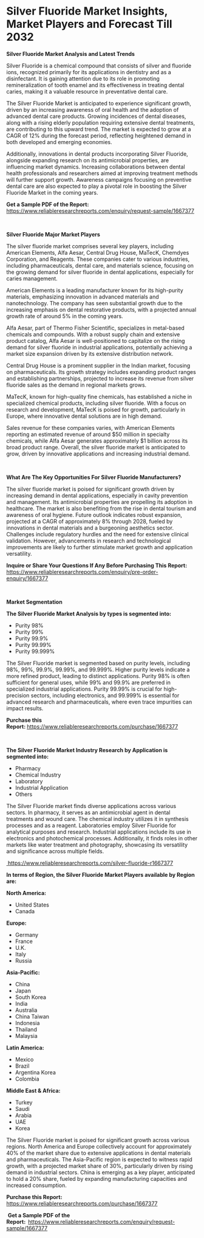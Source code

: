<p><h1>Silver Fluoride Market Insights, Market Players and Forecast Till 2032</h1></p><p><strong>Silver Fluoride Market Analysis and Latest Trends</strong></p>
<p><p>Silver Fluoride is a chemical compound that consists of silver and fluoride ions, recognized primarily for its applications in dentistry and as a disinfectant. It is gaining attention due to its role in promoting remineralization of tooth enamel and its effectiveness in treating dental caries, making it a valuable resource in preventative dental care.</p><p>The Silver Fluoride Market is anticipated to experience significant growth, driven by an increasing awareness of oral health and the adoption of advanced dental care products. Growing incidences of dental diseases, along with a rising elderly population requiring extensive dental treatments, are contributing to this upward trend. The market is expected to grow at a CAGR of 12% during the forecast period, reflecting heightened demand in both developed and emerging economies.</p><p>Additionally, innovations in dental products incorporating Silver Fluoride, alongside expanding research on its antimicrobial properties, are influencing market dynamics. Increasing collaborations between dental health professionals and researchers aimed at improving treatment methods will further support growth. Awareness campaigns focusing on preventive dental care are also expected to play a pivotal role in boosting the Silver Fluoride Market in the coming years.</p></p>
<p><strong>Get a Sample PDF of the Report:&nbsp;</strong> <a href="https://www.reliableresearchreports.com/enquiry/request-sample/1667377?utm_campaign=3673&utm_medium=2&utm_source=Github&utm_content=ia&utm_term=18042025&utm_id=silver-fluoride">https://www.reliableresearchreports.com/enquiry/request-sample/1667377</a></p>
<p>&nbsp;</p>
<p><strong>Silver Fluoride Major Market Players</strong></p>
<p><p>The silver fluoride market comprises several key players, including American Elements, Alfa Aesar, Central Drug House, MaTecK, Chemdyes Corporation, and Reagents. These companies cater to various industries, including pharmaceuticals, dental care, and materials science, focusing on the growing demand for silver fluoride in dental applications, especially for caries management.</p><p>American Elements is a leading manufacturer known for its high-purity materials, emphasizing innovation in advanced materials and nanotechnology. The company has seen substantial growth due to the increasing emphasis on dental restorative products, with a projected annual growth rate of around 5% in the coming years.</p><p>Alfa Aesar, part of Thermo Fisher Scientific, specializes in metal-based chemicals and compounds. With a robust supply chain and extensive product catalog, Alfa Aesar is well-positioned to capitalize on the rising demand for silver fluoride in industrial applications, potentially achieving a market size expansion driven by its extensive distribution network.</p><p>Central Drug House is a prominent supplier in the Indian market, focusing on pharmaceuticals. Its growth strategy includes expanding product ranges and establishing partnerships, projected to increase its revenue from silver fluoride sales as the demand in regional markets grows.</p><p>MaTecK, known for high-quality fine chemicals, has established a niche in specialized chemical products, including silver fluoride. With a focus on research and development, MaTecK is poised for growth, particularly in Europe, where innovative dental solutions are in high demand.</p><p>Sales revenue for these companies varies, with American Elements reporting an estimated revenue of around $50 million in specialty chemicals, while Alfa Aesar generates approximately $1 billion across its broad product range. Overall, the silver fluoride market is anticipated to grow, driven by innovative applications and increasing industrial demand.</p></p>
<p>&nbsp;</p>
<p><strong>What Are The Key Opportunities For Silver Fluoride Manufacturers?</strong></p>
<p><p>The silver fluoride market is poised for significant growth driven by increasing demand in dental applications, especially in cavity prevention and management. Its antimicrobial properties are propelling its adoption in healthcare. The market is also benefiting from the rise in dental tourism and awareness of oral hygiene. Future outlook indicates robust expansion, projected at a CAGR of approximately 8% through 2028, fueled by innovations in dental materials and a burgeoning aesthetics sector. Challenges include regulatory hurdles and the need for extensive clinical validation. However, advancements in research and technological improvements are likely to further stimulate market growth and application versatility.</p></p>
<p><strong>Inquire or Share Your Questions If Any Before Purchasing This Report:</strong> <a href="https://www.reliableresearchreports.com/enquiry/pre-order-enquiry/1667377?utm_campaign=3673&utm_medium=2&utm_source=Github&utm_content=ia&utm_term=18042025&utm_id=silver-fluoride">https://www.reliableresearchreports.com/enquiry/pre-order-enquiry/1667377</a></p>
<p>&nbsp;</p>
<p><strong>Market Segmentation</strong></p>
<p><strong>The Silver Fluoride Market Analysis by types is segmented into:</strong></p>
<p><ul><li>Purity 98%</li><li>Purity 99%</li><li>Purity 99.9%</li><li>Purity 99.99%</li><li>Purity 99.999%</li></ul></p>
<p><p>The Silver Fluoride market is segmented based on purity levels, including 98%, 99%, 99.9%, 99.99%, and 99.999%. Higher purity levels indicate a more refined product, leading to distinct applications. Purity 98% is often sufficient for general uses, while 99% and 99.9% are preferred in specialized industrial applications. Purity 99.99% is crucial for high-precision sectors, including electronics, and 99.999% is essential for advanced research and pharmaceuticals, where even trace impurities can impact results.</p></p>
<p><strong>Purchase this Report:&nbsp;</strong><a href="https://www.reliableresearchreports.com/purchase/1667377?utm_campaign=3673&utm_medium=2&utm_source=Github&utm_content=ia&utm_term=18042025&utm_id=silver-fluoride">https://www.reliableresearchreports.com/purchase/1667377</a></p>
<p>&nbsp;</p>
<p><strong>The Silver Fluoride Market Industry Research by Application is segmented into:</strong></p>
<p><ul><li>Pharmacy</li><li>Chemical Industry</li><li>Laboratory</li><li>Industrial Application</li><li>Others</li></ul></p>
<p><p>The Silver Fluoride market finds diverse applications across various sectors. In pharmacy, it serves as an antimicrobial agent in dental treatments and wound care. The chemical industry utilizes it in synthesis processes and as a reagent. Laboratories employ Silver Fluoride for analytical purposes and research. Industrial applications include its use in electronics and photochemical processes. Additionally, it finds roles in other markets like water treatment and photography, showcasing its versatility and significance across multiple fields.</p></p>
<p><a href="https://www.reliableresearchreports.com/silver-fluoride-r1667377?utm_campaign=3673&utm_medium=2&utm_source=Github&utm_content=ia&utm_term=18042025&utm_id=silver-fluoride">&nbsp;https://www.reliableresearchreports.com/silver-fluoride-r1667377</a></p>
<p><strong>In terms of Region, the Silver Fluoride Market Players available by Region are:</strong></p>
<p>
    <p> <strong> North America: </strong>
        <ul>
            <li>United States</li>
            <li>Canada</li>
        </ul>
        </p> 
    <p> <strong> Europe: </strong>
        <ul>
            <li>Germany</li>
            <li>France</li>
            <li>U.K.</li>
            <li>Italy</li>
            <li>Russia</li>
        </ul>
        </p> 
    <p> <strong> Asia-Pacific: </strong>
        <ul>
            <li>China</li>
            <li>Japan</li>
            <li>South Korea</li>
            <li>India</li>
            <li>Australia</li>
            <li>China Taiwan</li>
            <li>Indonesia</li>
            <li>Thailand</li>
            <li>Malaysia</li>
        </ul>
        </p> 
    <p> <strong> Latin America: </strong>
        <ul>
            <li>Mexico</li>
            <li>Brazil</li>
            <li>Argentina Korea</li>
            <li>Colombia</li>
        </ul>
        </p> 
    <p> <strong> Middle East & Africa: </strong>
        <ul>
            <li>Turkey</li>
            <li>Saudi</li>
            <li>Arabia</li>
            <li>UAE</li>
            <li>Korea</li>
        </ul>
    </p>
    </p>
<p><p>The Silver Fluoride market is poised for significant growth across various regions. North America and Europe collectively account for approximately 40% of the market share due to extensive applications in dental materials and pharmaceuticals. The Asia-Pacific region is expected to witness rapid growth, with a projected market share of 30%, particularly driven by rising demand in industrial sectors. China is emerging as a key player, anticipated to hold a 20% share, fueled by expanding manufacturing capacities and increased consumption.</p></p>
<p><strong>Purchase this Report: </strong><a href="https://www.reliableresearchreports.com/purchase/1667377?utm_campaign=3673&utm_medium=2&utm_source=Github&utm_content=ia&utm_term=18042025&utm_id=silver-fluoride">https://www.reliableresearchreports.com/purchase/1667377</a></p>
<p>&nbsp;<strong>Get a Sample PDF of the Report:&nbsp;&nbsp;</strong><a href="https://www.reliableresearchreports.com/enquiry/request-sample/1667377?utm_campaign=3673&utm_medium=2&utm_source=Github&utm_content=ia&utm_term=18042025&utm_id=silver-fluoride">https://www.reliableresearchreports.com/enquiry/request-sample/1667377</a></p>
<p><strong></strong></p>
<p><p></p><p></p><p></p></p>
